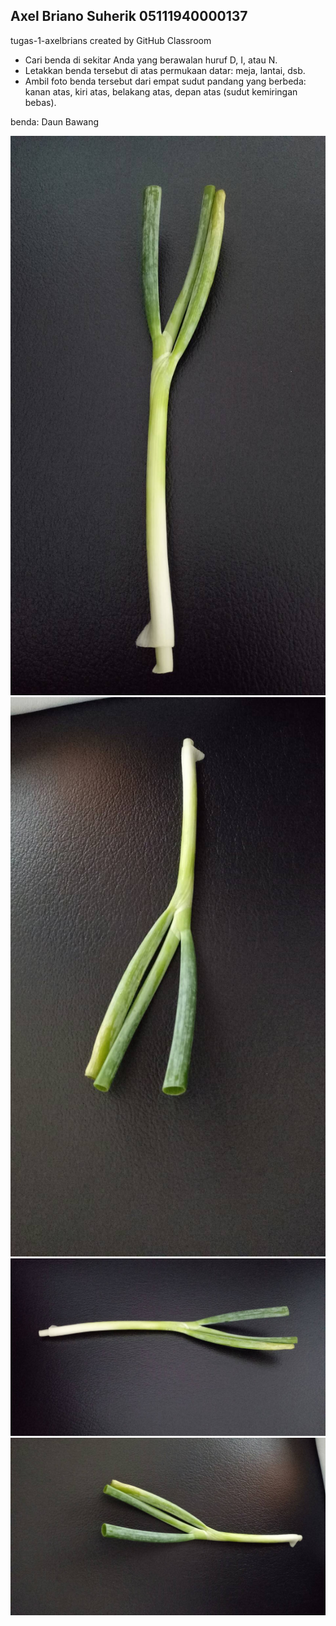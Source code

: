 ## Axel Briano Suherik 05111940000137

tugas-1-axelbrians created by GitHub Classroom

- Cari benda di sekitar Anda yang berawalan huruf D, I, atau N.
- Letakkan benda tersebut di atas permukaan datar: meja, lantai, dsb.
- Ambil foto benda tersebut dari empat sudut pandang yang berbeda: kanan atas, kiri atas, belakang atas, depan atas (sudut kemiringan bebas).

benda: Daun Bawang

![Foto](./depan.jpg "Foto")
![Foto](./bawah.jpg "Foto")
![Foto](./kanan.jpg "Foto")
![Foto](./kiri.jpg "Foto")

